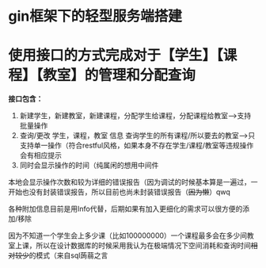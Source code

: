 gin框架下的轻型服务端搭建
==
使用接口的方式完成对于【学生】【课程】【教室】的管理和分配查询
==
**接口包含：**
1. 新建学生，新建教室，新建课程，分配学生给课程，分配课程给教室-->支持批量操作
2. 查询/更改 学生，课程，教室 信息 查询学生的所有课程/所以要去的教室-->只支持单一操作（符合restful风格，如果本身不存在学生/课程/教室等违规操作会有相应提示
3. 同时会显示操作的时间（纯属闲的想用中间件

本地会显示操作次数和较为详细的错误报告（因为调试的时候基本算是一遍过，一开始也没有封装错误报告，所以目前也尚未封装错误报告（~~因为懒~~）qwq

各种附加信息目前是用Info代替，后期如果有加入更细化的需求可以很方便的添加/移除

因为不知道一个学生会上多少课（比如100000000）一个课程最多会在多少间教室上课，所以在设计数据库的时候采用我认为在极端情况下空间消耗和查询时间~~相对较少~~的模式（来自sql蒟蒻之言
